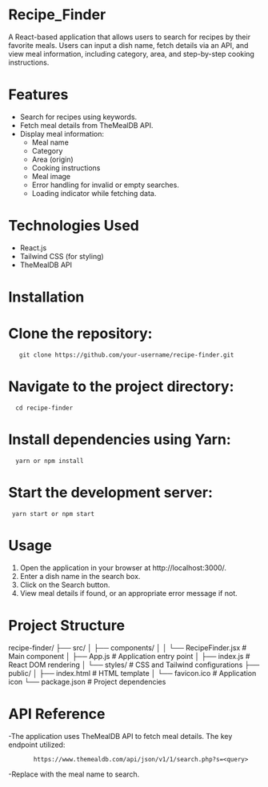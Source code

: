 # Recipe_Finder
A React-based application that allows users to search for recipes by their favorite meals. Users can input a dish name, fetch details via an API, and view meal information, including category, area, and step-by-step cooking instructions.

# Features
- Search for recipes using keywords.
- Fetch meal details from TheMealDB API.
- Display meal information:
  - Meal name
  - Category
  - Area (origin)
  - Cooking instructions
  - Meal image
  - Error handling for invalid or empty searches.
  - Loading indicator while fetching data.

# Technologies Used
- React.js
- Tailwind CSS (for styling)
- TheMealDB API

# Installation

# Clone the repository:

       git clone https://github.com/your-username/recipe-finder.git

# Navigate to the project directory:

      cd recipe-finder

# Install dependencies using Yarn:

      yarn or npm install

# Start the development server:

     yarn start or npm start

# Usage

1. Open the application in your browser at http://localhost:3000/.
2. Enter a dish name in the search box.
3. Click on the Search button.
4. View meal details if found, or an appropriate error message if not.

# Project Structure

recipe-finder/
├── src/
│   ├── components/
│   │   └── RecipeFinder.jsx  # Main component
│   ├── App.js                # Application entry point
│   ├── index.js              # React DOM rendering
│   └── styles/               # CSS and Tailwind configurations
├── public/
│   ├── index.html            # HTML template
│   └── favicon.ico           # Application icon
└── package.json              # Project dependencies

# API Reference
-The application uses TheMealDB API to fetch meal details. The key endpoint utilized:

           https://www.themealdb.com/api/json/v1/1/search.php?s=<query>
-Replace <query> with the meal name to search.  
